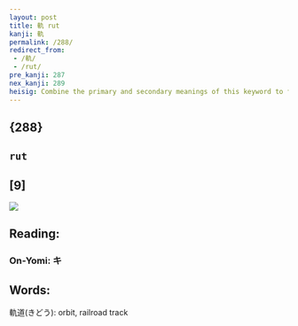 ```yaml
---
layout: post
title: 軌 rut
kanji: 軌
permalink: /288/
redirect_from:
 - /軌/
 - /rut/
pre_kanji: 287
nex_kanji: 289
heisig: Combine the primary and secondary meanings of this keyword to form your story. Begin with the <i>car</i> whose tires get caught in a <b>rut</b> and spin without going anywhere. Then go onto the <i>baseball team</i> who can't win a game because it has fallen into a <b>rut</b> of losing.
---
```


## {288}

## `rut`

## [9]

<div class="stroke"><img src="E8BB8C.png" /></div>

## Reading:

### On-Yomi: キ

## Words:

軌道(きどう): orbit, railroad track
